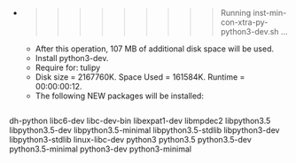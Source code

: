 * >>>>>>>>> Running inst-min-con-xtra-py-python3-dev.sh ...
  * After this operation, 107 MB of additional disk space will be used.
  * Install python3-dev.
  * Require for: tulipy
  * Disk size = 2167760K. Space Used = 161584K. Runtime = 00:00:00:12.
  * The following NEW packages will be installed:
  ```bash
dh-python libc6-dev libc-dev-bin libexpat1-dev libmpdec2
libpython3.5 libpython3.5-dev libpython3.5-minimal libpython3.5-stdlib libpython3-dev
libpython3-stdlib linux-libc-dev python3 python3.5 python3.5-dev
python3.5-minimal python3-dev python3-minimal
  ```
